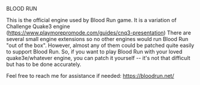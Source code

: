 BLOOD RUN

This is the official engine used by Blood Run game. It is a variation of Challenge Quake3 engine (https://www.playmorepromode.com/guides/cnq3-presentation)
There are several small engine extensions so no other engines would run Blood Run "out of the box".
However, almost any of them could be patched quite easily to support Blood Run.
So, if you want to play Blood Run with your loved quake3e/whatever engine, you can patch it yourself -- it's not that difficult but has to be done accurately.

Feel free to reach me for assistance if needed: https://bloodrun.net/
